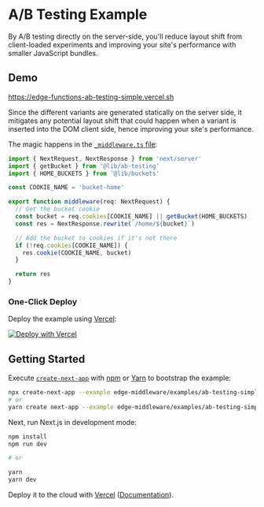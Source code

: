 # A/B Testing Example

By A/B testing directly on the server-side, you'll reduce layout shift from client-loaded experiments and improving your site's performance with smaller JavaScript bundles.

## Demo

https://edge-functions-ab-testing-simple.vercel.sh

Since the different variants are generated statically on the server side, it mitigates any potential layout shift that could happen when a variant is inserted into the DOM client side, hence improving your site's performance.

The magic happens in the [`_middleware.ts` file](pages/home/_middleware.ts):

```javascript
import { NextRequest, NextResponse } from 'next/server'
import { getBucket } from '@lib/ab-testing'
import { HOME_BUCKETS } from '@lib/buckets'

const COOKIE_NAME = 'bucket-home'

export function middleware(req: NextRequest) {
  // Get the bucket cookie
  const bucket = req.cookies[COOKIE_NAME] || getBucket(HOME_BUCKETS)
  const res = NextResponse.rewrite(`/home/${bucket}`)

  // Add the bucket to cookies if it's not there
  if (!req.cookies[COOKIE_NAME]) {
    res.cookie(COOKIE_NAME, bucket)
  }

  return res
}
```

### One-Click Deploy

Deploy the example using [Vercel](https://vercel.com?utm_source=github&utm_medium=readme&utm_campaign=next-example):

[![Deploy with Vercel](https://vercel.com/button)](https://vercel.com/new/git/external?repository-url=https://github.com/vercel/examples/tree/main/edge-functions/ab-testing-simple&project-name=ab-testing-simple&repository-name=ab-testing-simple)

## Getting Started

Execute [`create-next-app`](https://github.com/vercel/next.js/tree/canary/packages/create-next-app) with [npm](https://docs.npmjs.com/cli/init) or [Yarn](https://yarnpkg.com/lang/en/docs/cli/create/) to bootstrap the example:

```bash
npx create-next-app --example edge-middleware/examples/ab-testing-simple ab-testing-simple
# or
yarn create next-app --example edge-middleware/examples/ab-testing-simple ab-testing-simple
```

Next, run Next.js in development mode:

```bash
npm install
npm run dev

# or

yarn
yarn dev
```

Deploy it to the cloud with [Vercel](https://vercel.com/new?utm_source=github&utm_medium=readme&utm_campaign=edge-middleware-eap) ([Documentation](https://nextjs.org/docs/deployment)).

